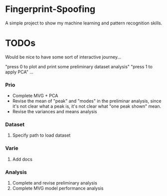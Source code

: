 # Fingerprint-Spoofing
A simple  project to show my machine learning and pattern recognition skills.

# TODOs
Would be nice to have some sort of interactive journey...

"press 0 to plot and print some preliminary dataset analysis"
"press 1 to apply PCA"
... 


### Prio
- Complete MVG + PCA
- Revise the mean of "peak" and "modes" in the preliminar analysis, since it's not clear what a peak is, it's not clear what "one peak shown" mean.
- Revise the variances and means analysis 

### Dataset
1) Specify path to load dataset


### Varie
1) Add docs

### Analysis
1) Complete and revise preliminary analysis
2) Complete MVG model performance analysis